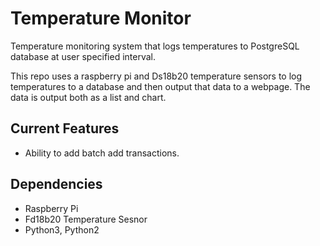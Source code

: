 Temperature Monitor
=============

Temperature monitoring system that logs temperatures to PostgreSQL database at user specified interval. 

This repo uses a raspberry pi and Ds18b20 temperature sensors to log temperatures to 
a database and then output that data to a webpage. The data is output both
as a list and chart. 

Current Features
------------
* Ability to add batch add transactions. 

Dependencies
------------
* Raspberry Pi
* Fd18b20 Temperature Sesnor
* Python3, Python2

